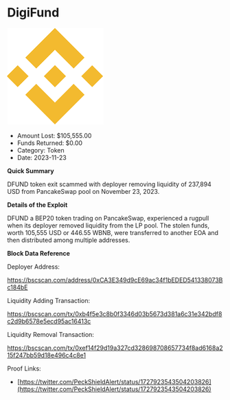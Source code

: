 # DigiFund
![DigiFund](/rektimages/Fake-DFUND-Token-Rugpull.png)
- Amount Lost: $105,555.00
- Funds Returned: $0.00
- Category: Token
- Date: 2023-11-23

**Quick Summary**

DFUND token exit scammed with deployer removing liquidity of 237,894 USD from PancakeSwap pool on November 23, 2023.

  


 **Details of the Exploit**

DFUND a BEP20 token trading on PancakeSwap, experienced a rugpull when its deployer removed liquidity from the LP pool. The stolen funds, worth 105,555 USD or 446.55 WBNB, were transferred to another EOA and then distributed among multiple addresses.

  


 **Block Data Reference**

Deployer Address:

https://bscscan.com/address/0xCA3E349d9cE69ac34f1bEDED541338073Bc184bE

  


Liquidity Adding Transaction:

https://bscscan.com/tx/0xb4f5e3c8b0f3346d03b5673d381a6c31e342bdf8c2d9b6578e5ecd95ac16413c

  


Liquidity Removal Transaction:

https://bscscan.com/tx/0xef14f29d19a327cd328698708657734f8ad6168a215f247bb59d18e496c4c8e1


Proof Links:
- [https://twitter.com/PeckShieldAlert/status/1727923543504203826](https://twitter.com/PeckShieldAlert/status/1727923543504203826)


